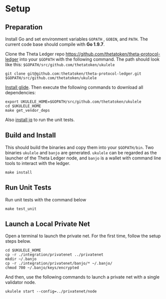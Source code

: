 # Setup

## Preparation

Install Go and set environment variables `GOPATH` , `GOBIN`, and `PATH`. The current code base should compile with **Go 1.9.7**.

Clone the Theta Ledger repo https://github.com/thetatoken/theta-protocol-ledger into your `$GOPATH` with the following command. The path should look like this: `$GOPATH/src/github.com/thetatoken/ukulele`

```
git clone git@github.com:thetatoken/theta-protocol-ledger.git $GOPATH/src/github.com/thetatoken/ukulele
```

[Install glide](https://github.com/Masterminds/glide). Then execute the following commands to download all dependencies:

```
export UKULELE_HOME=$GOPATH/src/github.com/thetatoken/ukulele
cd $UKULELE_HOME
make get_vendor_deps
```
Also [install jq](https://stedolan.github.io/jq/download/) to run the unit tests. 

## Build and Install
This should build the binaries and copy them into your `$GOPATH/bin`. Two binaries `ukulele` and `banjo` are generated. `ukulele` can be regarded as the launcher of the Theta Ledger node, and `banjo` is a wallet with command line tools to interact with the ledger. 
```
make install
```

## Run Unit Tests
Run unit tests with the command below
```
make test_unit
```

## Launch a Local Private Net
Open a terminal to launch the private net. For the first time, follow the setup steps below.
```
cd $UKULELE_HOME
cp -r ./integration/privatenet ../privatenet
mkdir ~/.banjo
cp -r ./integration/privatenet/banjo/* ~/.banjo/
chmod 700 ~/.banjo/keys/encrypted
```
And then, use the following commands to launch a private net with a single validator node.
```
ukulele start --config=../privatenet/node
```
